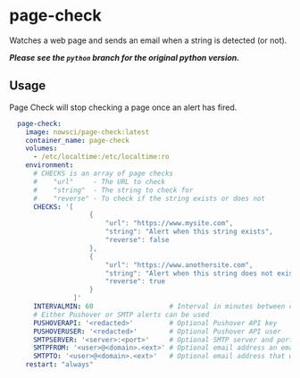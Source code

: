 # page-check
Watches a web page and sends an email when a string is detected (or not).

***Please see the `python` branch for the original python version.***

## Usage
Page Check will stop checking a page once an alert has fired.
```yml
  page-check:
    image: nowsci/page-check:latest
    container_name: page-check
    volumes:
      - /etc/localtime:/etc/localtime:ro
    environment:
      # CHECKS is an array of page checks
      #    "url"     - The URL to check
      #    "string"  - The string to check for
      #    "reverse" - To check if the string exists or does not
      CHECKS: '[
                    {
                        "url": "https://www.mysite.com",
                        "string": "Alert when this string exists",
                        "reverse": false
                    },
                    {
                        "url": "https://www.anothersite.com",
                        "string": "Alert when this string does not exist",
                        "reverse": true
                    }
                ]'
      INTERVALMIN: 60                   # Interval in minutes between checks
      # Either Pushover or SMTP alerts can be used
      PUSHOVERAPI: '<redacted>'         # Optional Pushover API key
      PUSHOVERUSER: '<redacted>'        # Optional Pushover API user
      SMTPSERVER: '<server>:<port>'     # Optional SMTP server and port
      SMTPFROM: '<user>@<domain>.<ext>' # Optional email address an email will come from
      SMTPTO: '<user>@<domain>.<ext>'   # Optional email address that will recieve the email
    restart: "always"
```
